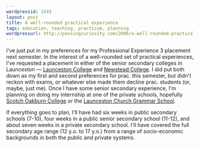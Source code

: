 ```yaml
---
wordpressid: 1543
layout: post
title: A well-rounded practical experience
tags: education, teaching, practicum, planning
wordpressurl: http://passingcuriosity.com/2006/a-well-rounded-practical-experience/
---
```


I've just put in my preferences for my Professional Experience 3
placement next semester. In the interest of a well-rounded set of
practical experiences, I've requested a placement in either of the
senior secondary colleges in Launceston &mdash; <a
href="http://www.launc.tased.edu.au/">Launceston College</a> and <a
href="http://www.newstead.tased.edu.au/">Newstead College</a>. I did put
both down as my first and second preferences for prac. this semester,
but didn't reckon with exams, or whatever else made them decline prac.
students (or, maybe, just me). Once I have some senior secondary
experience, I'm planning on doing my internship at one of the private
schools, hopefully <a href="http://www.soc.tas.edu.au/">Scotch Oakburn
College</a> or the <a href="http://www.lcgs.tas.edu.au/">Launceston
Church Grammar School</a>.

If everything goes to plan, I'll have had six weeks in public secondary
schools (7-10), four weeks in a public senior secondary school (11-12),
and about seven weeks in a private secondary school. I'll have covered
the full secondary age range (12 y.o. to 17 y.o.) from a range of
socio-economic backgrounds in both the public and private systems.
